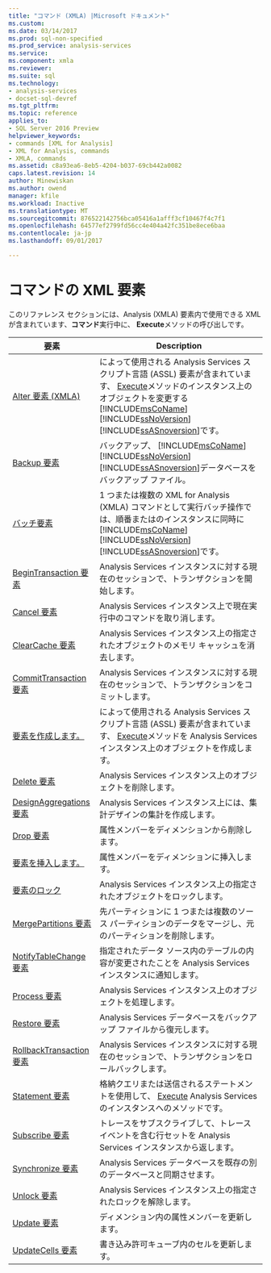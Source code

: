 ```yaml
---
title: "コマンド (XMLA) |Microsoft ドキュメント"
ms.custom: 
ms.date: 03/14/2017
ms.prod: sql-non-specified
ms.prod_service: analysis-services
ms.service: 
ms.component: xmla
ms.reviewer: 
ms.suite: sql
ms.technology:
- analysis-services
- docset-sql-devref
ms.tgt_pltfrm: 
ms.topic: reference
applies_to:
- SQL Server 2016 Preview
helpviewer_keywords:
- commands [XML for Analysis]
- XML for Analysis, commands
- XMLA, commands
ms.assetid: c8a93ea6-8eb5-4204-b037-69cb442a0082
caps.latest.revision: 14
author: Minewiskan
ms.author: owend
manager: kfile
ms.workload: Inactive
ms.translationtype: MT
ms.sourcegitcommit: 876522142756bca05416a1afff3cf10467f4c7f1
ms.openlocfilehash: 64577ef2799fd56cc4e404a42fc351be8ece6baa
ms.contentlocale: ja-jp
ms.lasthandoff: 09/01/2017

---
```

# <a name="xml-elements---commands"></a>コマンドの XML 要素
  このリファレンス セクションには、Analysis (XMLA) 要素内で使用できる XML が含まれています、**コマンド**実行中に、 **Execute**メソッドの呼び出しです。  
  
|要素|Description|  
|-------------|-----------------|  
|[Alter 要素 (XMLA)](../../../analysis-services/xmla/xml-elements-commands/alter-element-xmla.md)|によって使用される Analysis Services スクリプト言語 (ASSL) 要素が含まれています、 [Execute](../../../analysis-services/xmla/xml-elements-methods-execute.md)メソッドのインスタンス上のオブジェクトを変更する[!INCLUDE[msCoName](../../../includes/msconame-md.md)] [!INCLUDE[ssNoVersion](../../../includes/ssnoversion-md.md)] [!INCLUDE[ssASnoversion](../../../includes/ssasnoversion-md.md)]です。|  
|[Backup 要素](../../../analysis-services/xmla/xml-elements-commands/backup-element-xmla.md)|バックアップ、 [!INCLUDE[msCoName](../../../includes/msconame-md.md)] [!INCLUDE[ssNoVersion](../../../includes/ssnoversion-md.md)] [!INCLUDE[ssASnoversion](../../../includes/ssasnoversion-md.md)]データベースをバックアップ ファイル。|  
|[バッチ要素](../../../analysis-services/xmla/xml-elements-commands/batch-element-xmla.md)|1 つまたは複数の XML for Analysis (XMLA) コマンドとして実行バッチ操作では、順番またはのインスタンスに同時に[!INCLUDE[msCoName](../../../includes/msconame-md.md)] [!INCLUDE[ssNoVersion](../../../includes/ssnoversion-md.md)] [!INCLUDE[ssASnoversion](../../../includes/ssasnoversion-md.md)]です。|  
|[BeginTransaction 要素](../../../analysis-services/xmla/xml-elements-commands/begintransaction-element-xmla.md)|Analysis Services インスタンスに対する現在のセッションで、トランザクションを開始します。|  
|[Cancel 要素](../../../analysis-services/xmla/xml-elements-commands/cancel-element-xmla.md)|Analysis Services インスタンス上で現在実行中のコマンドを取り消します。|  
|[ClearCache 要素](../../../analysis-services/xmla/xml-elements-commands/clearcache-element-xmla.md)|Analysis Services インスタンス上の指定されたオブジェクトのメモリ キャッシュを消去します。|  
|[CommitTransaction 要素](../../../analysis-services/xmla/xml-elements-commands/committransaction-element-xmla.md)|Analysis Services インスタンスに対する現在のセッションで、トランザクションをコミットします。|  
|[要素を作成します。](../../../analysis-services/xmla/xml-elements-commands/create-element-xmla.md)|によって使用される Analysis Services スクリプト言語 (ASSL) 要素が含まれています、 [Execute](../../../analysis-services/xmla/xml-elements-methods-execute.md)メソッドを Analysis Services インスタンス上のオブジェクトを作成します。|  
|[Delete 要素](../../../analysis-services/xmla/xml-elements-commands/delete-element-xmla.md)|Analysis Services インスタンス上のオブジェクトを削除します。|  
|[DesignAggregations 要素](../../../analysis-services/xmla/xml-elements-commands/designaggregations-element-xmla.md)|Analysis Services インスタンス上には、集計デザインの集計を作成します。|  
|[Drop 要素](../../../analysis-services/xmla/xml-elements-commands/drop-element-xmla.md)|属性メンバーをディメンションから削除します。|  
|[要素を挿入します。](../../../analysis-services/xmla/xml-elements-commands/insert-element-xmla.md)|属性メンバーをディメンションに挿入します。|  
|[要素のロック](../../../analysis-services/xmla/xml-elements-commands/lock-element-xmla.md)|Analysis Services インスタンス上の指定されたオブジェクトをロックします。|  
|[MergePartitions 要素](../../../analysis-services/xmla/xml-elements-commands/mergepartitions-element-xmla.md)|先パーティションに 1 つまたは複数のソース パーティションのデータをマージし、元のパーティションを削除します。|  
|[NotifyTableChange 要素](../../../analysis-services/xmla/xml-elements-commands/notifytablechange-element-xmla.md)|指定されたデータ ソース内のテーブルの内容が変更されたことを Analysis Services インスタンスに通知します。|  
|[Process 要素](../../../analysis-services/xmla/xml-elements-commands/process-element-xmla.md)|Analysis Services インスタンス上のオブジェクトを処理します。|  
|[Restore 要素](../../../analysis-services/xmla/xml-elements-commands/restore-element-xmla.md)|Analysis Services データベースをバックアップ ファイルから復元します。|  
|[RollbackTransaction 要素](../../../analysis-services/xmla/xml-elements-commands/rollbacktransaction-element-xmla.md)|Analysis Services インスタンスに対する現在のセッションで、トランザクションをロールバックします。|  
|[Statement 要素](../../../analysis-services/xmla/xml-elements-commands/statement-element-xmla.md)|格納クエリまたは送信されるステートメントを使用して、 [Execute](../../../analysis-services/xmla/xml-elements-methods-execute.md) Analysis Services のインスタンスへのメソッドです。|  
|[Subscribe 要素](../../../analysis-services/xmla/xml-elements-commands/subscribe-element-xmla.md)|トレースをサブスクライブして、トレース イベントを含む行セットを Analysis Services インスタンスから返します。|  
|[Synchronize 要素](../../../analysis-services/xmla/xml-elements-commands/synchronize-element-xmla.md)|Analysis Services データベースを既存の別のデータベースと同期させます。|  
|[Unlock 要素](../../../analysis-services/xmla/xml-elements-commands/unlock-element-xmla.md)|Analysis Services インスタンス上の指定されたロックを解除します。|  
|[Update 要素](../../../analysis-services/xmla/xml-elements-commands/update-element-xmla.md)|ディメンション内の属性メンバーを更新します。|  
|[UpdateCells 要素](../../../analysis-services/xmla/xml-elements-commands/updatecells-element-xmla.md)|書き込み許可キューブ内のセルを更新します。|  
  
  


